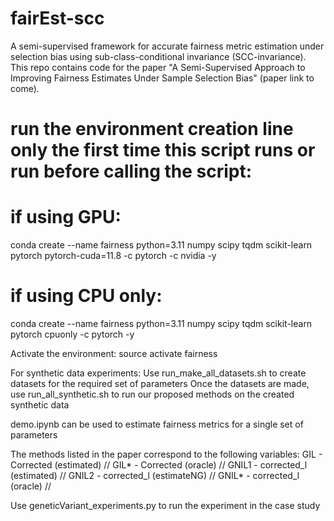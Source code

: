 # fairEst-scc
A semi-supervised framework for accurate fairness metric estimation under selection bias using sub-class-conditional invariance (SCC-invariance). This repo contains code for the paper "A Semi-Supervised Approach to Improving Fairness Estimates
Under Sample Selection Bias" (paper link to come).

# run the environment creation line only the first time this script runs or run before calling the script:
# if using GPU:
conda create --name fairness python=3.11 numpy scipy tqdm scikit-learn pytorch pytorch-cuda=11.8 -c pytorch -c nvidia   -y
# if using CPU only:
conda create --name fairness python=3.11 numpy scipy tqdm scikit-learn pytorch cpuonly -c pytorch  -y

Activate the environment:
source activate fairness

For synthetic data experiments:
Use run_make_all_datasets.sh to create datasets for the required set of parameters
Once the datasets are made, use run_all_synthetic.sh to run our proposed methods on the created synthetic data

demo.ipynb can be used to estimate fairness metrics for a single set of parameters

The methods listed in the paper correspond to the following variables:
    GIL - Corrected (estimated) //
    GIL* - Corrected (oracle)   //
    GNIL1 - corrected_l (estimated) //
    GNIL2 - corrected_l (estimateNG) //
    GNIL* - corrected_l (oracle) //

Use geneticVariant_experiments.py to run the experiment in the case study
